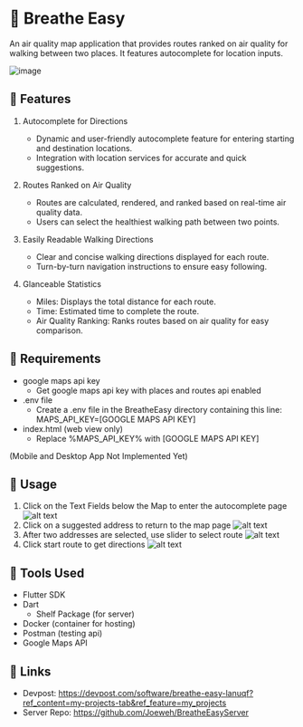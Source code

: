 # 🎈 Breathe Easy

An air quality map application that provides routes ranked on air quality for walking between two places. It features autocomplete for location inputs.

![image](https://raw.githubusercontent.com/Joeweh/BreatheEasy/basiclayout/assets/mobile-demo-6-1-2024.png)

## 🔧 Features

1. Autocomplete for Directions

    - Dynamic and user-friendly autocomplete feature for entering starting and destination locations.
    - Integration with location services for accurate and quick suggestions.

2. Routes Ranked on Air Quality

    - Routes are calculated, rendered, and ranked based on real-time air quality data.
    - Users can select the healthiest walking path between two points.

3. Easily Readable Walking Directions

    - Clear and concise walking directions displayed for each route.
    - Turn-by-turn navigation instructions to ensure easy following.

4. Glanceable Statistics

    - Miles: Displays the total distance for each route.
    - Time: Estimated time to complete the route.
    - Air Quality Ranking: Ranks routes based on air quality for easy comparison.

## 📝 Requirements
- google maps api key
    - Get google maps api key with places and routes api enabled
- .env file
    - Create a .env file in the BreatheEasy directory containing this line: MAPS_API_KEY=[GOOGLE MAPS API KEY]
- index.html (web view only)
    - Replace %MAPS_API_KEY% with [GOOGLE MAPS API KEY]

(Mobile and Desktop App Not Implemented Yet)

## 🚀 Usage
1. Click on the Text Fields below the Map to enter the autocomplete page
![alt text](https://raw.githubusercontent.com/Joeweh/BreatheEasy/basiclayout/assets/text-field-image-6-1-2024.png)
2. Click on a suggested address to return to the map page
![alt text](https://github.com/Joeweh/BreatheEasy/blob/basiclayout/assets/autocomplete-image-6-1-2024.png?raw=true)
3. After two addresses are selected, use slider to select route
![alt text](https://raw.githubusercontent.com/Joeweh/BreatheEasy/basiclayout/assets/routes-image-6-1-2024.png)
4. Click start route to get directions
![alt text](https://raw.githubusercontent.com/Joeweh/BreatheEasy/basiclayout/assets/directions-image-6-1-2024.png)

## 🔎 Tools Used
- Flutter SDK
- Dart
    - Shelf Package (for server)
- Docker (container for hosting)
- Postman (testing api)
- Google Maps API

## 🔗 Links
- Devpost: https://devpost.com/software/breathe-easy-lanuqf?ref_content=my-projects-tab&ref_feature=my_projects
- Server Repo: https://github.com/Joeweh/BreatheEasyServer